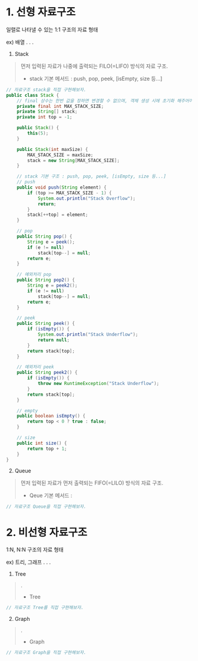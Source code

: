 ﻿# 1. 선형 자료구조
일렬로 나타낼 수 있는 1:1 구조의 자료 형태

ex) 배열 . . .

1. Stack

>먼저 입력된 자료가 나중에 출력되는 FILO(=LIFO) 방식의 자료 구조.
>- stack 기본 메서드 : push, pop, peek, [isEmpty, size 등...]

```java
// 자료구조 stack을 직접 구현해보자.
public class Stack {
	// final 상수는 한번 값을 정하면 변경할 수 없으며, 객체 생성 시에 초기화 해주어야 한다.
	private final int MAX_STACK_SIZE;
	private String[] stack;
	private int top = -1;

	public Stack() {
		this(5);
	}

	public Stack(int maxSize) {
		MAX_STACK_SIZE = maxSize;
		stack = new String[MAX_STACK_SIZE];
	}

	// stack 기본 구조 : push, pop, peek, [isEmpty, size 등...]
	// push
	public void push(String element) {
		if (top >= MAX_STACK_SIZE - 1) {
			System.out.println("Stack Overflow");
			return;
		}
		stack[++top] = element;
	}

	// pop
	public String pop() {
		String e = peek();
		if (e != null)
			stack[top--] = null;
		return e;
	}

	// 예외처리 pop
	public String pop2() {
		String e = peek2();
		if (e != null)
			stack[top--] = null;
		return e;
	}

	// peek
	public String peek() {
		if (isEmpty()) {
			System.out.println("Stack Underflow");
			return null;
		}
		return stack[top];
	}

	// 예외처리 peek
	public String peek2() {
		if (isEmpty()) {
			throw new RuntimeException("Stack Underflow");
		}
		return stack[top];
	}

	// empty
	public boolean isEmpty() {
		return top < 0 ? true : false;
	}

	// size
	public int size() {
		return top + 1;
	}
}
```

2. Queue

>먼저 입력된 자료가 먼저 출력되는 FIFO(=LILO) 방식의 자료 구조.
>- Qeue 기본 메서드 : 

```java
// 자료구조 Queue을 직접 구현해보자.

```


# 2. 비선형 자료구조
1:N, N:N 구조의 자료 형태

ex) 트리, 그래프 . . .

1. Tree

>.
>- Tree

```java
// 자료구조 Tree를 직접 구현해보자.

```

2. Graph

>.
>- Graph

```java
// 자료구조 Graph을 직접 구현해보자.

```